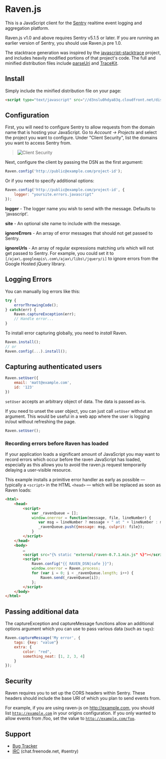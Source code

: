 # Raven.js

This is a JavaScript client for the [Sentry][1] realtime event logging and
aggregation platform.

Raven.js v1.0 and above requires Sentry v5.1.5 or later. If you are running an
earlier version of Sentry, you should use Raven.js pre 1.0.

The stacktrace generation was inspired by the [javascript-stacktrace][4]
project, and includes heavily modified portions of that project's code. The
full and minified distribution files include [parseUri][5] and [TraceKit][6].

[1]: http://getsentry.com/
[4]: https://github.com/eriwen/javascript-stacktrace
[5]: http://blog.stevenlevithan.com/archives/parseuri
[6]: https://github.com/occ/TraceKit

## Install

Simply include the minified distribution file on your page:

```html
<script type="text/javascript" src="//d3nslu0hdya83q.cloudfront.net/dist/1.0-beta10/raven.min.js"></script>
```


## Configuration

First, you will need to configure Sentry to allow requests from the domain name
that is hosting your JavaScript. Go to *Account &rarr; Projects* and select
the project you want to configure. Under "Client Security", list the domains
you want to access Sentry from.

>![Client Security](http://f.cl.ly/items/1t2A33243O2V1U160C39/client-security.png)

Next, configure the client by passing the DSN as the first argument:

```javascript
Raven.config('http://public@example.com/project-id');
```

Or if you need to specify additional options:

```javascript
Raven.config('http://public@example.com/project-id', {
    logger: "yoursite.errors.javascript"
});
```

**logger** - The logger name you wish to send with the message. Defaults to
'javascript'.

**site** - An optional site name to include with the message.

**ignoreErrors** - An array of error messages that should not get passed to
Sentry.

**ignoreUrls** - An array of regular expressions matching urls which will not
get passed to Sentry. For example, you could set it to
`[/ajax\.googleapis\.com\/ajax\/libs\/jquery/i]` to ignore errors from the
Google Hosted jQuery library.

## Logging Errors

You can manually log errors like this:

```javascript
try {
    errorThrowingCode();
} catch(err) {
    Raven.captureException(err);
    // Handle error...
}
```

To install error capturing globally, you need to *install* Raven.

```javascript
Raven.install();
// or
Raven.config(...).install();
```

## Capturing authenticated users
```javascript
Raven.setUser({
    email: 'matt@example.com',
    id: '123'
})
```

`setUser` accepts an arbitrary object of data. The data is passed as-is.

If you need to unset the user object, you can just call `setUser` without an argument. This would be useful in a web app where the user is logging in/out without refreshing the page.

```javascript
Raven.setUser();
```

### Recording errors before Raven has loaded

If your application loads a significant amount of JavaScript you may want to record errors which
occur before the raven JavaScript has loaded, especially as this allows you to avoid the raven.js
request temporarily delaying a user-visible resource.

This example installs a primitive error handler as early as possible — typically a `<script>` in
the HTML `<head>` — which will be replaced as soon as Raven loads:

```html
<html>
    <head>
        <script>
            var _ravenQueue = [];
            window.onerror = function(message, file, lineNumber) {
               var msg = lineNumber ? message + " at " + lineNumber : message;
               _ravenQueue.push({message: msg, culprit: file});
            }
        </script>
    </head>
    <body>
        …
        <script src="{% static "external/raven-0.7.1.min.js" %}"></script>
        <script>
            Raven.config("{{ RAVEN_DSN|safe }}");
            window.onerror = Raven.process;
            for (var i = 0; i < _ravenQueue.length; i++) {
                Raven.send(_ravenQueue[i]);
            };
        </script>
    </body>
</html>
```


## Passing additional data

The captureException and captureMessage functions allow an additional options argument which
you can use to pass various data (such as ``tags``):

```javascript
Raven.captureMessage('My error', {
    tags: {key: "value"}
    extra: {
        color: "red",
        something_neat: [1, 2, 3, 4]
    }
});
```

## Security

Raven requires you to set up the CORS headers within Sentry. These headers
should include the base URI of which you plan to send events from.

For example, if you are using raven-js on http://example.com, you should list
<code>http://example.com</code> in your origins configuration. If you only
wanted to allow events from /foo, set the value to
<code>http://example.com/foo</code>.

## Support

 * [Bug Tracker](https://github.com/getsentry/raven-js/issues)
 * [IRC](irc://chat.freenode.net/sentry) (chat.freenode.net, #sentry)
